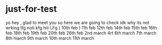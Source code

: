 # just-for-test
yo hey , glad to meet you so here we are going to check 
idk why its not wrking
lfg
noti
kfg
hiii
LFg ( 10th feb )
11h feb
12th feb
14th feb
15th feb
16th feb
18th feb
19th feb
20th feb
26th feb
2nd march
4rt
6th march
7th march
8th march
9th march
10th march
11th march
